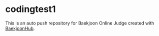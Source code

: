 # codingtest1
This is an auto push repository for Baekjoon Online Judge created with [BaekjoonHub](https://github.com/BaekjoonHub/BaekjoonHub).
